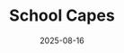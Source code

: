 ---
title: School Capes
fulltitle: School Capes
date: 2025-08-16
tags:
- 2025
characters: []
categories:
- clothing & uniforms
keywords:
- 2025
rgb: 91, 137, 55
url: /stories/school-capes/
image: /images/fullres/school-capes.jpg
caption: Vekllei will just call a shawl a cape, they really don't give a shit. Somehow they have one uniform but 20 different kinds of hat.
---